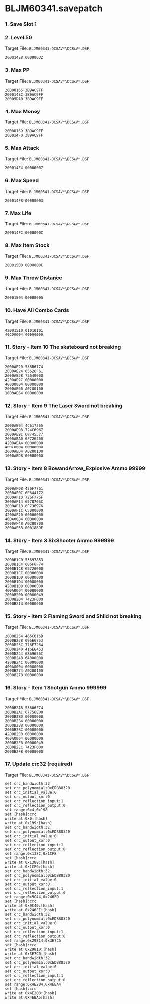 # BLJM60341.savepatch

### 1. Save Slot 1
### 2. Level 50

Target File: `BLJM60341-DCSAV*\DCSAV*.DSF`

```
200014E8 00000032
```

### 3. Max PP

Target File: `BLJM60341-DCSAV*\DCSAV*.DSF`

```
20000165 3B9AC9FF
200014EC 3B9AC9FF
20009DA0 3B9AC9FF
```

### 4. Max Money

Target File: `BLJM60341-DCSAV*\DCSAV*.DSF`

```
20000169 3B9AC9FF
200014F0 3B9AC9FF
```

### 5. Max Attack

Target File: `BLJM60341-DCSAV*\DCSAV*.DSF`

```
200014F4 00000007
```

### 6. Max Speed

Target File: `BLJM60341-DCSAV*\DCSAV*.DSF`

```
200014F8 00000003
```

### 7. Max Life

Target File: `BLJM60341-DCSAV*\DCSAV*.DSF`

```
200014FC 0000000C
```

### 8. Max Item Stock

Target File: `BLJM60341-DCSAV*\DCSAV*.DSF`

```
20001500 0000000C
```

### 9. Max Throw Distance

Target File: `BLJM60341-DCSAV*\DCSAV*.DSF`

```
20001504 00000005
```

### 10. Have All Combo Cards

Target File: `BLJM60341-DCSAV*\DCSAV*.DSF`

```
42001510 01010101
40290004 00000000
```

### 11. Story - Item 10 The skateboard not breaking

Target File: `BLJM60341-DCSAV*\DCSAV*.DSF`

```
2000AE20 536B6174
2000AE24 65626F61
2000AE28 72640000
4200AE2C 00000000
400D0004 00000000
2000AE60 A0200100
1000AE64 00000000
```

### 12. Story - Item 9 The Laser Sword not breaking

Target File: `BLJM60341-DCSAV*\DCSAV*.DSF`

```
2000AE94 4C617365
2000AE98 724C6967
2000AE9C 68745377
2000AEA0 6F726400
4200AEA4 00000000
400C0004 00000000
2000AED4 A0200100
1000AED8 00000000
```

### 13. Story - Item 8 BowandArrow_Explosive Ammo 99999

Target File: `BLJM60341-DCSAV*\DCSAV*.DSF`

```
2000AF08 426F7761
2000AF0C 6E644172
2000AF10 726F775F
2000AF14 6578706C
2000AF18 6F736976
2000AF1C 65000000
4200AF20 00000000
400A0004 00000000
2000AF48 A0200700
2000AF5B 0001869F
```

### 14. Story - Item 3 SixShooter Ammo 999999

Target File: `BLJM60341-DCSAV*\DCSAV*.DSF`

```
2000B1C0 53697853
2000B1C4 686F6F74
2000B1C8 65720000
2000B1CC 00000000
2000B1D0 00000000
2000B1D4 00000000
4200B1D8 00000000
400A0004 00000000
2000B200 00000049
2000B204 7423F000
2000B213 00000000
```

### 15. Story - Item 2 Flaming Sword and Shild not breaking

Target File: `BLJM60341-DCSAV*\DCSAV*.DSF`

```
2000B234 466C616D
2000B238 696E6753
2000B23C 776F7264
2000B240 416E6453
2000B244 6869656C
2000B248 64000000
4200B24C 00000000
400A0004 00000000
2000B274 A0200100
2000B278 00000000
```

### 16. Story - Item 1 Shotgun Ammo 999999

Target File: `BLJM60341-DCSAV*\DCSAV*.DSF`

```
2000B2A8 53686F74
2000B2AC 67756E00
2000B2B0 00000000
2000B2B4 00000000
2000B2B8 00000000
2000B2BC 00000000
4200B2C0 00000000
400A0004 00000000
2000B2E8 00000049
2000B2EC 7423F000
2000B2FB 00000000
```

### 17. Update crc32 (required)

Target File: `BLJM60341-DCSAV*\DCSAV*.DSF`

```
set crc_bandwidth:32
set crc_polynomial:0xEDB88320
set crc_initial_value:0
set crc_output_xor:0
set crc_reflection_input:1
set crc_reflection_output:0
set range:0x4,0x198
set [hash]:crc
write at 0x0:[hash]
write at 0x199:[hash]
set crc_bandwidth:32
set crc_polynomial:0xEDB88320
set crc_initial_value:0
set crc_output_xor:0
set crc_reflection_input:1
set crc_reflection_output:0
set range:0x138C,0x1CF8
set [hash]:crc
write at 0x1388:[hash]
write at 0x1CF9:[hash]
set crc_bandwidth:32
set crc_polynomial:0xEDB88320
set crc_initial_value:0
set crc_output_xor:0
set crc_reflection_input:1
set crc_reflection_output:0
set range:0x9C44,0x246FD
set [hash]:crc
write at 0x9C40:[hash]
write at 0x246FE:[hash]
set crc_bandwidth:32
set crc_polynomial:0xEDB88320
set crc_initial_value:0
set crc_output_xor:0
set crc_reflection_input:1
set crc_reflection_output:0
set range:0x29814,0x3E7C5
set [hash]:crc
write at 0x29810:[hash]
write at 0x3E7C6:[hash]
set crc_bandwidth:32
set crc_polynomial:0xEDB88320
set crc_initial_value:0
set crc_output_xor:0
set crc_reflection_input:1
set crc_reflection_output:0
set range:0x4E204,0x4EBA4
set [hash]:crc
write at 0x4E200:[hash]
write at 0x4EBA5[hash]
```

